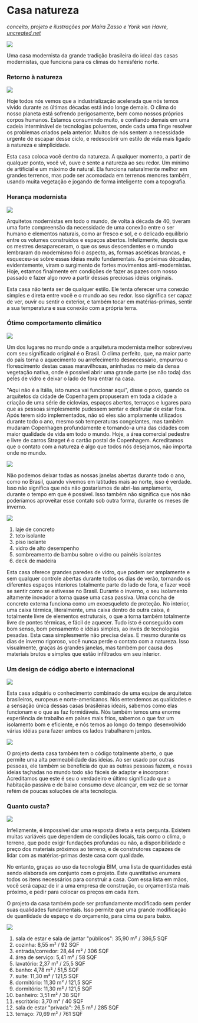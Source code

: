 # Casa natureza

*conceito, projeto e ilustrações por Maíra Zasso e Yorik van Havre, [uncreated.net](http://www.uncreated.net)*

![](render/hires%20forest/01.jpg)

Uma casa modernista da grande tradição brasileira do ideal das casas modernistas, que funciona para os climas do hemisfério norte.

### Retorno à natureza

![](render/hires%20lake/02.jpg)

Hoje todos nós vemos que a industrialização acelerada que nós temos vivido durante as últimas décadas está indo longe demais. O clima do nosso planeta está sofrendo perigosamente, bem como nossos próprios corpos humanos. Estamos consumindo muito, e confiando demais em uma cadeia interminável de tecnologias poluentes, onde cada uma finge resolver os problemas criados pela anterior. Muitos de nós sentem a necessidade urgente de escapar desse ciclo, e redescobrir um estilo de vida mais ligado à natureza e simplicidade.

Esta casa coloca você dentro da natureza. A qualquer momento, a partir de qualquer ponto, você vê, ouve e sente a natureza ao seu redor. Um mínimo de artificial e um máximo de natural. Ela funciona naturalmente melhor em grandes terrenos, mas pode ser acomodada em terrenos menores também, usando muita vegetação e jogando de forma inteligente com a topografia.


### Herança modernista

![](render/hires%20forest/05.jpg)

Arquitetos modernistas em todo o mundo, de volta à década de 40, tiveram uma forte compreensão da necessidade de uma conexão entre o ser humano e elementos naturais, como ar fresco e sol, e o delicado equilíbrio entre os volumes construídos e espaços abertos. Infelizmente, depois que os mestres desapareceram, o que os seus descendentes e o mundo lembraram do modernismo foi o aspecto, as, formas ascéticas brancas, e esqueceu-se sobre essas ideias muito fundamentais. As próximas décadas, evidentemente, viram o surgimento de fortes movimentos anti-modernistas. Hoje, estamos finalmente em condições de fazer as pazes com nosso passado e fazer algo novo a partir dessas preciosas ideias originais.

Esta casa não tenta ser de qualquer estilo. Ele tenta oferecer uma conexão simples e direta entre você e o mundo ao seu redor. Isso significa ser capaz de ver, ouvir ou sentir o exterior, e também tocar em matérias-primas, sentir a sua temperatura e sua conexão com a própria terra.


### Ótimo comportamento climático

![](render/hires%20lake/04.jpg)

Um dos lugares no mundo onde a arquitetura modernista melhor sobreviveu com seu significado original é o Brasil. O clima perfeito, que, na maior parte do país torna o aquecimento ou arrefecimento desnecessário, empurrou o florescimento destas casas maravilhosas, aninhadas no meio da densa vegetação nativa, onde é possível abrir uma grande parte (se não toda) das peles de vidro e deixar o lado de fora entrar na casa.

"Aqui não é a Itália, isto nunca vai funcionar aqui", disse o povo, quando os arquitetos da cidade de Copenhagem propuseram em toda a cidade a criação de uma série de ciclovias, espaços abertos, terraços e lugares para que as pessoas simplesmente pudessem sentar e desfrutar de estar fora. Após terem sido implementados, não só eles são amplamente utilizados durante todo o ano, mesmo sob temperaturas congelantes, mas também mudaram Copenhagen profundamente e tornando-a uma das cidades com maior qualidade de vida em todo o mundo. Hoje, a área comercial pedestre e livre de carros Strøget é o cartão postal de Copenhagem. Acreditamos que o contato com a natureza é algo que todos nós desejamos, não importa onde no mundo.


![](render/hires%20forest/03.jpg)


Não podemos deixar todas as nossas janelas abertas durante todo o ano, como no Brasil, quando vivemos em latitudes mais ao norte, isso é verdade. Isso não significa que nós não gostaríamos de abri-las amplamente, durante o tempo em que é possível. Isso também não significa que nós não poderíamos aproveitar esse contato sob outra forma, durante os meses de inverno.


![](render/annotated/section.jpg)

1. laje de concreto
2. teto isolante
3. piso isolante
4. vidro de alto desempenho
5. sombreamento de bambu sobre o vidro ou painéis isolantes
6. deck de madeira


Esta casa oferece grandes paredes de vidro, que podem ser amplamente e sem qualquer controle abertas durante todos os dias de verão, tornando os diferentes espaços interiores totalmente parte do lado de fora, e fazer você se sentir como se estivesse no Brasil. Durante o inverno, o seu isolamento altamente inovador a torna quase uma casa passiva. Uma concha de concreto externa funciona como um exoesqueleto de proteção. No interior, uma caixa térmica, literalmente, uma caixa dentro de outra caixa, é totalmente livre de elementos estruturais, o que a torna também totalmente livre de pontes térmicas, e fácil de aquecer. Tudo isto é conseguido com bom senso, bom pensamento e idéias simples, ao invés de tecnologias pesadas. Esta casa simplesmente não precisa delas. E mesmo durante os dias de inverno rigoroso, você nunca perde o contato com a natureza. Isso visualmente, graças às grandes janelas, mas também por causa dos materiais brutos e simples que estão infiltrados em seu interior.

### Um design de código aberto e internacional

![](render/hires%20lake/08.jpg)

Esta casa adquiriu o conhecimento combinado de uma equipe de arquitetos brasileiros, europeus e norte-americanos. Nós entendemos as qualidades e a sensação única dessas casas brasileiras ideais, sabemos como elas funcionam e o que as faz formidáveis. Nós também temos uma enorme experiência de trabalho em países mais frios, sabemos o que faz um isolamento bom e eficiente, e nós temos ao longo do tempo desenvolvido várias idéias para fazer ambos os lados trabalharem juntos.

![](render/hires%20forest/06.jpg)

O projeto desta casa também tem o código totalmente aberto, o que permite uma alta permeabilidade das ideias. Ao ser usado por outras pessoas, ele também se beneficia do que as outras pessoas fazem, e novas ideias taçhadas no mundo todo são fáceis de adaptar e incorporar. Acreditamos que este é seu o verdadeiro e último significado que a habitação passiva e de baixo consumo deve alcançar, em vez de se tornar refém de poucas soluções de alta tecnologia.

### Quanto custa?

![](render/hires%20forest/07.jpg)

Infelizmente, é impossível dar uma resposta direta a esta pergunta. Existem muitas variáveis que dependem de condições locais, tais como o clima, o terreno, que pode exigir fundações profundas ou não, a disponibilidade e preço dos materiais próximos ao terreno, e de construtores capazes de lidar com as matérias-primas deste casa com qualidade.

No entanto, graças ao uso da tecnologia BIM, uma lista de quantidades está sendo elaborada em conjunto com o projeto. Este quantitativo enumera todos os itens necessários para construir a casa. Com essa lista em mãos, você será capaz de ir a uma empresa de construção, ou orçamentista mais próximo, e pedir para colocar os preços em cada item.

O projeto da casa também pode ser profundamente modificado sem perder suas qualidades fundamentais. Isso permite que uma grande modificação de quantidade de espaço e do orçamento, para cima ou para baixo.

![](render/annotated/plan.jpg)


1. sala de estar e sala de jantar "públicos": 35,90 m² / 386,5 SQF
2. cozinha: 8,55 m² / 92 SQF
3. entrada/corredor: 28,44 m² / 306 SQF
4. área de serviço: 5,41 m² / 58 SQF
5. lavatório: 2,37 m² / 25,5 SQF
6. banho: 4,78 m² / 51,5 SQF
7. suíte: 11,30 m² / 121,5 SQF
8. dormitório: 11,30 m² / 121,5 SQF
9. dormitório: 11,30 m² / 121,5 SQF
10. banheiro: 3,51 m² / 38 SQF
11. escritório: 3,70 m² / 40 SQF
12. sala de estar "privada": 26,5 m² / 285 SQF
13. terraço: 70,69 m² / 761 SQF



